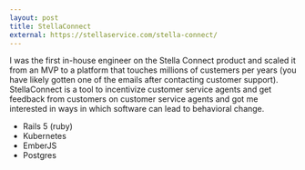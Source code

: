 ```yaml
---
layout: post
title: StellaConnect
external: https://stellaservice.com/stella-connect/
---
```

I was the first in-house engineer on the Stella Connect product and scaled it from an MVP to a platform that touches millions of custemers per years (you have likely gotten one of the emails after contacting customer support).
StellaConnect is a tool to incentivize customer service agents and get feedback from customers on customer service agents and got me interested in ways in which software can lead to behavioral change.
<ul>
<li>Rails 5 (ruby)</li>
<li>Kubernetes</li>
<li>EmberJS</li>
<li>Postgres</li>
</ul>
